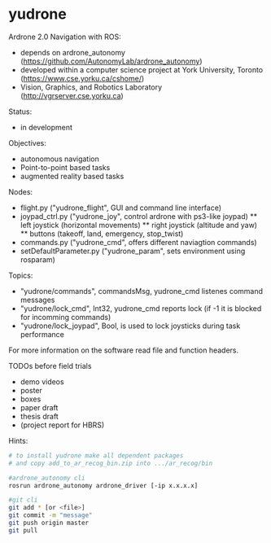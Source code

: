 yudrone
=======

Ardrone 2.0 Navigation with ROS:
* depends on ardrone_autonomy (https://github.com/AutonomyLab/ardrone_autonomy)
* developed within a computer science project at York University, Toronto (https://www.cse.yorku.ca/cshome/)
* Vision, Graphics, and Robotics Laboratory (http://vgrserver.cse.yorku.ca)

Status:
* in development

Objectives:
* autonomous navigation
* Point-to-point based tasks
* augmented reality based tasks

Nodes:
* flight.py ("yudrone_flight", GUI and command line interface)
* joypad_ctrl.py ("yudrone_joy", control ardrone with ps3-like joypad)
** left joystick (horizontal movements)
** right joystick (altitude and yaw)
** buttons (takeoff, land, emergency, stop_twist)
* commands.py ("yudrone_cmd", offers different naviagtion commands)
* setDefaultParameter.py ("yudrone_param", sets environment using rosparam)

Topics:
* "yudrone/commands", commandsMsg, yudrone_cmd listenes command messages
* "yudrone/lock_cmd", Int32, yudrone_cmd reports lock (if -1 it is blocked for incomming commands)
* "yudrone/lock_joypad", Bool, is used to lock joysticks during task performance

For more information on the software read file and function headers.

TODOs before field trials
* demo videos
* poster
* boxes
* paper draft
* thesis draft
* (project report for HBRS)

Hints:
```sh
# to install yudrone make all dependent packages
# and copy add_to_ar_recog_bin.zip into .../ar_recog/bin

#ardrone_autonomy cli
rosrun ardrone_autonomy ardrone_driver [-ip x.x.x.x]

#git cli
git add * [or <file>]
git commit -m "message"
git push origin master
git pull
```
